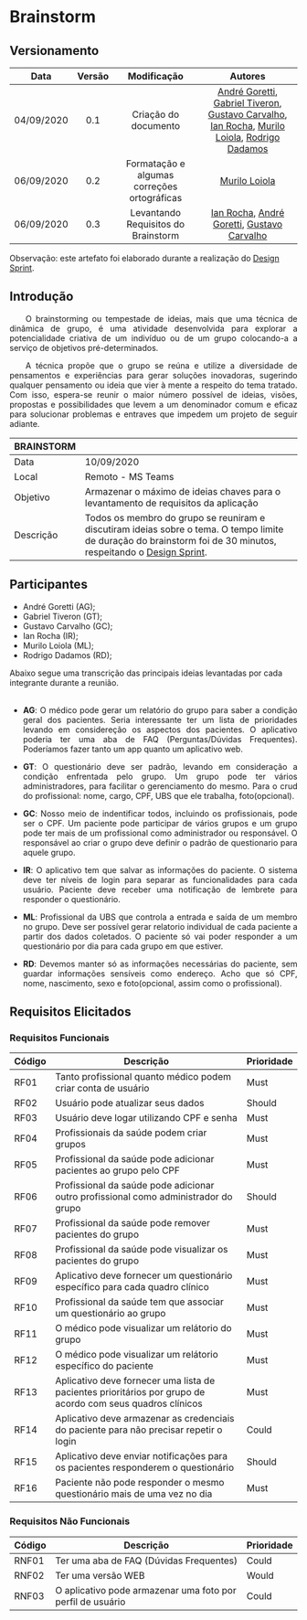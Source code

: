 # Brainstorm
## Versionamento
| Data | Versão | Modificação | Autores |
| :---: | :---: | :---: | :---: |
| 04/09/2020 | 0.1 | Criação do documento | [André Goretti](https://github.com/AGoretti), [Gabriel Tiveron](https://github.com/GabrielTiveron), [Gustavo Carvalho](https://github.com/gustavocarvalho1002), [Ian Rocha](https://github.com/IanPSRocha), [Murilo Loiola](https://github.com/murilo-dan), [Rodrigo Dadamos](https://github.com/Rdadamos) |
| 06/09/2020 | 0.2 | Formatação e algumas correções ortográficas | [Murilo Loiola](https://github.com/murilo-dan) |
| 06/09/2020 | 0.3 | Levantando Requisitos do Brainstorm | [Ian Rocha](https://github.com/IanPSRocha), [André Goretti](https://github.com/AGoretti), [Gustavo Carvalho](https://github.com/gustavocarvalho1002)|

Observação: este artefato foi elaborado durante a realização do <a href="https://unbarqdsw.github.io/2020.1_G5_Diario_da_Saude/design_sprint/">Design Sprint</a>.

## Introdução
<p align="justify">&emsp;&emsp;O brainstorming ou tempestade de ideias, mais que uma técnica de dinâmica de grupo, é uma atividade desenvolvida para explorar a potencialidade criativa de um indivíduo ou de um grupo colocando-a a serviço de objetivos pré-determinados.</p><p align="justify">&emsp;&emsp;A técnica propõe que o grupo se reúna e utilize a diversidade de pensamentos e experiências para gerar soluções inovadoras, sugerindo qualquer pensamento ou ideia que vier à mente a respeito do tema tratado. Com isso, espera-se reunir o maior número possível de ideias, visões, propostas e possibilidades que levem a um denominador comum e eficaz para solucionar problemas e entraves que impedem um projeto de seguir adiante.</p>

| BRAINSTORM | |
| --- | --- |
| Data | 10/09/2020 |
| Local | Remoto - MS Teams |
| Objetivo | Armazenar o máximo de ideias chaves para o levantamento de requisitos da aplicação |
| Descrição | Todos os membro do grupo se reuniram e discutiram ideias sobre o tema. O tempo limite de duração do brainstorm foi de 30 minutos, respeitando o [Design Sprint](https://unbarqdsw.github.io/2020.1_G5_Diario_da_Saude/#design_sprint/). |

## Participantes</h3>
<ul>
  <li>André Goretti (AG);</li>
  <li>Gabriel Tiveron (GT);</li>
  <li>Gustavo Carvalho (GC);</li>
  <li>Ian Rocha (IR);</li>
  <li>Murilo Loiola (ML);</li>
  <li>Rodrigo Dadamos (RD);</li>
</ul>
Abaixo segue uma transcrição das principais ideias levantadas por cada integrante durante a reunião.</br></br>
<ul>
    <li><p align="justify"><strong>AG</strong>: O médico pode gerar um relatório do grupo para saber a condição geral dos pacientes. 
    Seria interessante ter um lista de prioridades levando em considereção os aspectos dos pacientes. 
    O aplicativo poderia ter uma aba de FAQ (Perguntas/Dúvidas Frequentes).
    Poderíamos fazer tanto um app quanto um aplicativo web.</p></li> 
    <li><p align="justify"><strong>GT</strong>: O questionário deve ser padrão, levando em consideração a condição enfrentada pelo grupo. 
    Um grupo pode ter vários administradores, para facilitar o gerenciamento do mesmo.
    Para o crud do profissional: nome, cargo, CPF, UBS que ele trabalha, foto(opcional).
    </p></li> 
    <li><p align="justify"><strong>GC</strong>: Nosso meio de indentificar todos, incluindo os profissionais, pode ser  o CPF. 
    Um paciente pode participar de vários grupos e um grupo pode ter mais de um profissional como administrador ou responsável. 
    O responsável ao criar o grupo deve definir o padrão de questionario para aquele grupo.</p></li> 
    <li><p align="justify"><strong>IR</strong>: O aplicativo tem que salvar as informações do paciente. O sistema deve ter níveis de login para separar as funcionalidades para cada usuário. Paciente deve receber uma notificação de lembrete para responder o questionário.</p></li> 
    <li><p align="justify"><strong>ML</strong>:
    Profissional da UBS que controla a entrada e saída de um membro no grupo.
    Deve ser possível gerar relatorio individual de cada paciente a partir dos dados coletados.
    O paciente só vai poder responder a um questionário por dia para cada grupo em que estiver.</p></li> 
    <li><p align="justify"><strong>RD</strong>: Devemos manter só as informações necessárias do paciente, sem guardar informações sensíveis como endereço. Acho que só CPF, nome, nascimento, sexo e foto(opcional, assim como o profissional).</p></li> 
</ul>

## Requisitos Elicitados
### Requisitos Funcionais
| Código | Descrição | Prioridade |
| -- | -- | -- |
| RF01 | Tanto profissional quanto médico podem criar conta de usuário | Must |
| RF02 | Usuário pode atualizar seus dados | Should |
| RF03 | Usuário deve logar utilizando CPF e senha | Must |
| RF04 | Profissionais da saúde podem criar grupos | Must |
| RF05 | Profissional da saúde pode adicionar pacientes ao grupo pelo CPF | Must |
| RF06 | Profissional da saúde pode adicionar outro profissional como administrador do grupo | Should |
| RF07 | Profissional da saúde pode remover pacientes do grupo | Must |
| RF08 | Profissional da saúde pode visualizar os pacientes do grupo | Must |
| RF09 | Aplicativo deve fornecer um questionário específico para cada quadro clínico | Must |
| RF10 | Profissional da saúde tem que associar um questionário ao grupo | Must |
| RF11 | O médico pode visualizar um relátorio do grupo | Must |
| RF12 | O médico pode visualizar um relátorio específico do paciente | Must |
| RF13 | Aplicativo deve fornecer uma lista de pacientes prioritários por grupo de acordo com seus quadros clínicos | Must |
| RF14 | Aplicativo deve armazenar as credenciais do paciente para não precisar repetir o login | Could |
| RF15 | Aplicativo deve enviar notificações para os pacientes responderem o questionário| Should |
| RF16 | Paciente não pode responder o mesmo questionário mais de uma vez no dia| Must |


### Requisitos Não Funcionais
| Código | Descrição | Prioridade |
| -- | -- | -- |
| RNF01 | Ter uma aba de FAQ (Dúvidas Frequentes) | Could |
| RNF02 | Ter uma versão WEB | Would |
| RNF03 | O aplicativo pode armazenar uma foto por perfil de usuário | Could |